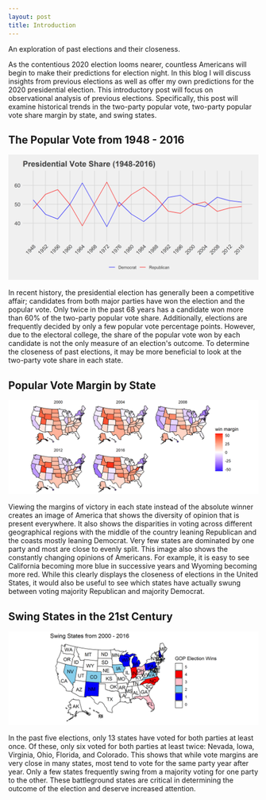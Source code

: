 ```yaml
---
layout: post
title: Introduction
---
```


An exploration of past elections and their closeness. 


As the contentious 2020 election looms nearer, countless Americans will begin to
make their predictions for election night. In this blog I will discuss insights
from previous elections as well as offer my own predictions for the 2020
presidential election. This introductory post will focus on observational
analysis of previous elections. Specifically, this post will examine historical
trends in the two-party popular vote, two-party popular vote share margin by
state, and swing states.

## The Popular Vote from 1948 - 2016

![picture](../images/PV_national_historical.png)

In recent history, the presidential election has generally been a competitive
affair; candidates from both major parties have won the election and the popular
vote. Only twice in the past 68 years has a candidate won more than 60% of
the two-party popular vote share. Additionally, elections are frequently decided
by only a few popular vote percentage points. However, due to the electoral
college, the share of the popular vote won by each candidate is not the only
measure of an election's outcome. To determine the closeness of past elections,
it may be more beneficial to look at the two-party vote share in each state.

## Popular Vote Margin by State

![picture](../images/victory_margins_historical.png)

Viewing the margins of victory in each state instead of the absolute winner
creates an image of America that shows the diversity of opinion that is present
everywhere. It also shows the disparities in voting across different
geographical regions with the middle of the country leaning Republican and the
coasts mostly leaning Democrat. Very few states are dominated by one party and
most are close to evenly split. This image also shows the constantly changing
opinions of Americans. For example, it is easy to see California becoming more
blue in successive years and Wyoming becoming more red. While this clearly
displays the closeness of elections in the United States, it would also be
useful to see which states have actually swung between voting majority
Republican and majority Democrat.

## Swing States in the 21st Century

![picture](../images/swing_states_historical.png)

In the past five elections, only 13 states have voted for both parties at least
once. Of these, only six voted for both parties at least twice: Nevada, Iowa,
Virginia, Ohio, Florida, and Colorado. This shows that while vote margins are
very close in many states, most tend to vote for the same party year after year.
Only a few states frequently swing from a majority voting for one party to the
other. These battleground states are critical in determining the outcome of the
election and deserve increased attention.